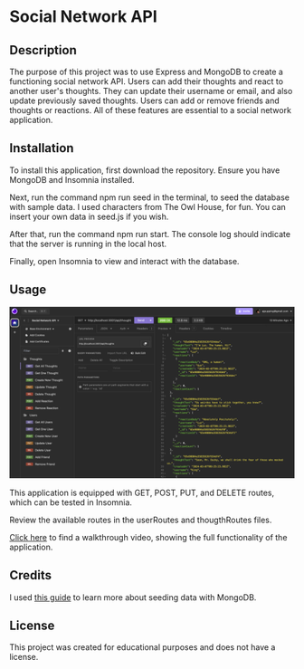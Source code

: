 # Social Network API

## Description

The purpose of this project was to use Express and MongoDB to create a functioning social network API. Users can add their thoughts and react to another user's thoughts. They can update their username or email, and also update previously saved thoughts. Users can add or remove friends and thoughts or reactions. All of these features are essential to a social network application. 

## Installation

To install this application, first download the repository. Ensure you have MongoDB and Insomnia installed. 

Next, run the command npm run seed in the terminal, to seed the database with sample data. I used characters from The Owl House, for fun. You can insert your own data in seed.js if you wish. 

After that, run the command npm run start. The console log should indicate that the server is running in the local host. 

Finally, open Insomnia to view and interact with the database. 

## Usage

![A screenshot of the Social Network API running in Insomnia](./assets/images/social-network-screenshot.png)

This application is equipped with GET, POST, PUT, and DELETE routes, which can be tested in Insomnia. 

Review the available routes in the userRoutes and thougthRoutes files. 

[Click here](https://drive.google.com/file/d/1qoeTD8JRCUYDt8X-vLwS10isqAf9dhrr/view?usp=sharing) to find a walkthrough video, showing the full functionality of the application. 


## Credits

I used [this guide](https://www.mongodb.com/developer/products/mongodb/seed-database-with-fake-data/) to learn more about seeding data with MongoDB.


## License

This project was created for educational purposes and does not have a license. 